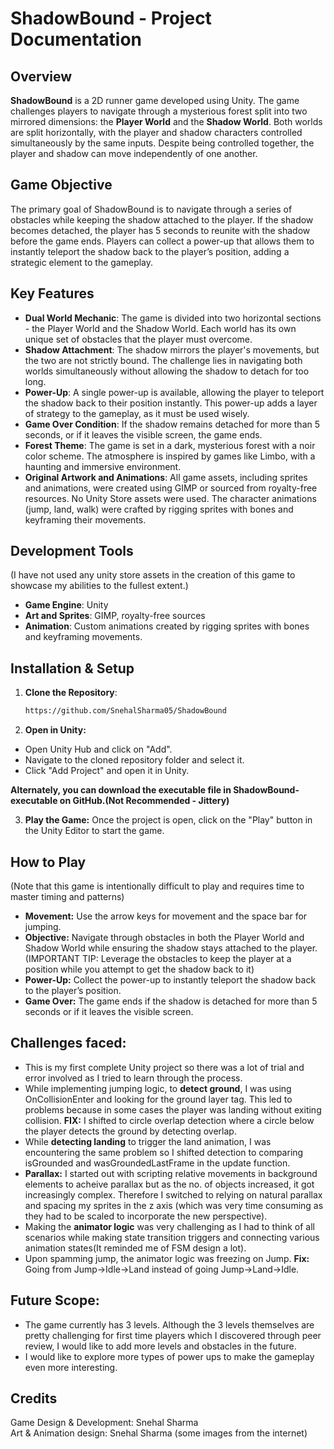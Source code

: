 # ShadowBound - Project Documentation

## Overview
**ShadowBound** is a 2D runner game developed using Unity. The game challenges players to navigate through a mysterious forest split into two mirrored dimensions: the **Player World** and the **Shadow World**. Both worlds are split horizontally, with the player and shadow characters controlled simultaneously by the same inputs. Despite being controlled together, the player and shadow can move independently of one another.

## Game Objective
The primary goal of ShadowBound is to navigate through a series of obstacles while keeping the shadow attached to the player. If the shadow becomes detached, the player has 5 seconds to reunite with the shadow before the game ends. Players can collect a power-up that allows them to instantly teleport the shadow back to the player’s position, adding a strategic element to the gameplay.

## Key Features
- **Dual World Mechanic**: The game is divided into two horizontal sections - the Player World and the Shadow World. Each world has its own unique set of obstacles that the player must overcome.
- **Shadow Attachment**: The shadow mirrors the player's movements, but the two are not strictly bound. The challenge lies in navigating both worlds simultaneously without allowing the shadow to detach for too long.
- **Power-Up**: A single power-up is available, allowing the player to teleport the shadow back to their position instantly. This power-up adds a layer of strategy to the gameplay, as it must be used wisely.
- **Game Over Condition**: If the shadow remains detached for more than 5 seconds, or if it leaves the visible screen, the game ends.
- **Forest Theme**: The game is set in a dark, mysterious forest with a noir color scheme. The atmosphere is inspired by games like Limbo, with a haunting and immersive environment.
- **Original Artwork and Animations**: All game assets, including sprites and animations, were created using GIMP or sourced from royalty-free resources. No Unity Store assets were used. The character animations (jump, land, walk) were crafted by rigging sprites with bones and keyframing their movements.

## Development Tools
(I have not used any unity store assets in the creation of this game to showcase my abilities to the fullest extent.)
- **Game Engine**: Unity
- **Art and Sprites**: GIMP, royalty-free sources
- **Animation**: Custom animations created by rigging sprites with bones and keyframing movements.

## Installation & Setup
1. **Clone the Repository**: 
   ```bash
   https://github.com/SnehalSharma05/ShadowBound

2. **Open in Unity:**
- Open Unity Hub and click on "Add".
- Navigate to the cloned repository folder and select it.
- Click "Add Project" and open it in Unity.

**Alternately, you can download the executable file in ShadowBound-executable on GitHub.(Not Recommended - Jittery)**

3. **Play the Game:**
Once the project is open, click on the "Play" button in the Unity Editor to start the game.

## How to Play
(Note that this game is intentionally difficult to play and requires time to master timing and patterns)
- **Movement:** Use the arrow keys for movement and the space bar for jumping.
- **Objective:** Navigate through obstacles in both the Player World and Shadow World while ensuring the shadow stays attached to the player.(IMPORTANT TIP: Leverage the obstacles to keep the player at a position while you attempt to get the shadow back to it)
- **Power-Up:** Collect the power-up to instantly teleport the shadow back to the player’s position.
- **Game Over:** The game ends if the shadow is detached for more than 5 seconds or if it leaves the visible screen.

## Challenges faced:
- This is my first complete Unity project so there was a lot of trial and error involved as I tried to learn through the process. 
- While implementing jumping logic, to **detect ground**, I was using OnCollisionEnter and looking for the ground layer tag. This led to problems because in some cases the player was landing without exiting collision. **FIX:** I shifted to circle overlap detection where a circle below the player detects the ground by detecting overlap.
- While **detecting landing** to trigger the land animation, I was encountering the same problem so I shifted detection to comparing isGrounded and wasGroundedLastFrame in the update function.
- **Parallax:** I started out with scripting relative movements in background elements to acheive parallax but as the no. of objects increased, it got increasingly complex. Therefore I switched to relying on natural parallax and spacing my sprites in the z axis (which was very time consuming as they had to be scaled to incorporate the new perspective).
- Making the **animator logic** was very challenging as I had to think of all scenarios while making state transition triggers and connecting various animation states(It reminded me of FSM design a lot).
- Upon spamming jump, the animator logic was freezing on Jump. **Fix:** Going from Jump->Idle->Land instead of going Jump->Land->Idle.

## Future Scope:
- The game currently has 3 levels. Although the 3 levels themselves are pretty challenging for first time players which I discovered through peer review, I would like to add more levels and obstacles in the future.
- I would like to explore more types of power ups to make the gameplay even more interesting.


## Credits
Game Design & Development: Snehal Sharma  
Art & Animation design: Snehal Sharma (some images from the internet)  
